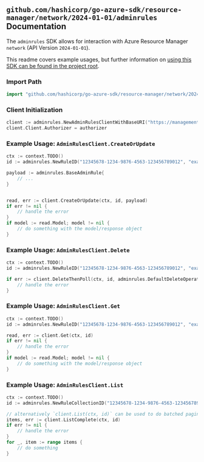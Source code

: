 
## `github.com/hashicorp/go-azure-sdk/resource-manager/network/2024-01-01/adminrules` Documentation

The `adminrules` SDK allows for interaction with Azure Resource Manager `network` (API Version `2024-01-01`).

This readme covers example usages, but further information on [using this SDK can be found in the project root](https://github.com/hashicorp/go-azure-sdk/tree/main/docs).

### Import Path

```go
import "github.com/hashicorp/go-azure-sdk/resource-manager/network/2024-01-01/adminrules"
```


### Client Initialization

```go
client := adminrules.NewAdminRulesClientWithBaseURI("https://management.azure.com")
client.Client.Authorizer = authorizer
```


### Example Usage: `AdminRulesClient.CreateOrUpdate`

```go
ctx := context.TODO()
id := adminrules.NewRuleID("12345678-1234-9876-4563-123456789012", "example-resource-group", "networkManagerName", "securityAdminConfigurationName", "ruleCollectionName", "ruleName")

payload := adminrules.BaseAdminRule{
	// ...
}


read, err := client.CreateOrUpdate(ctx, id, payload)
if err != nil {
	// handle the error
}
if model := read.Model; model != nil {
	// do something with the model/response object
}
```


### Example Usage: `AdminRulesClient.Delete`

```go
ctx := context.TODO()
id := adminrules.NewRuleID("12345678-1234-9876-4563-123456789012", "example-resource-group", "networkManagerName", "securityAdminConfigurationName", "ruleCollectionName", "ruleName")

if err := client.DeleteThenPoll(ctx, id, adminrules.DefaultDeleteOperationOptions()); err != nil {
	// handle the error
}
```


### Example Usage: `AdminRulesClient.Get`

```go
ctx := context.TODO()
id := adminrules.NewRuleID("12345678-1234-9876-4563-123456789012", "example-resource-group", "networkManagerName", "securityAdminConfigurationName", "ruleCollectionName", "ruleName")

read, err := client.Get(ctx, id)
if err != nil {
	// handle the error
}
if model := read.Model; model != nil {
	// do something with the model/response object
}
```


### Example Usage: `AdminRulesClient.List`

```go
ctx := context.TODO()
id := adminrules.NewRuleCollectionID("12345678-1234-9876-4563-123456789012", "example-resource-group", "networkManagerName", "securityAdminConfigurationName", "ruleCollectionName")

// alternatively `client.List(ctx, id)` can be used to do batched pagination
items, err := client.ListComplete(ctx, id)
if err != nil {
	// handle the error
}
for _, item := range items {
	// do something
}
```
